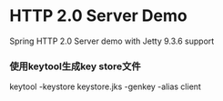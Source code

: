 HTTP 2.0 Server Demo
=========================

Spring HTTP 2.0 Server demo with Jetty 9.3.6 support


### 使用keytool生成key store文件

keytool -keystore keystore.jks -genkey -alias client
